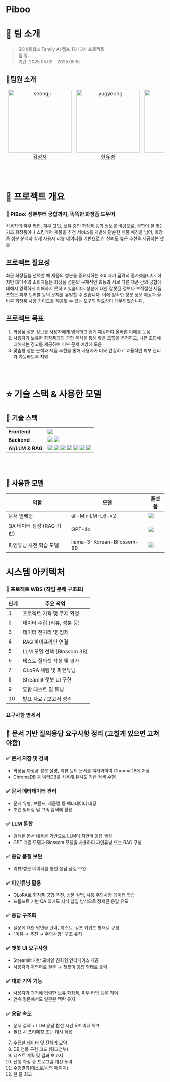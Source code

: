 # Piboo

# 👥 팀 소개
> SK네트웍스 Family AI 캠프 11기 3차 프로젝트 <br/>
> 팀 명:  <br/>
> 기간: 2025.05.02 - 2025.05.15 <br/>

## 👤팀원 소개

<table align="center">
  <thead>
    <td align="center">
      <img src="https://github.com/kimseoungji0801.png" width=200 alt="seongji"/><br />
      <a href='https://github.com/kimseoungji0801'>김성지</a><br />
    </td>
    <td align="center">
      <img src="https://github.com/yugyeongh.png" width=200 alt="yugyeong"/><br />
      <a href='https://github.com/yugyeongh'>현유경</a><br />
    </td>
    <td align="center">
      <img src="https://github.com/Ohjunghh.png" width=200 alt="junghyun"/><br />
      <a href='https://github.com/Ohjunghh'>오정현</a><br />
    </td>
    <td align="center">
      <img src="https://github.com/misnog-hub.png" width="200" alt="misong"/><br />
      <a href='https://github.com/misnog-hub'>백미송</a><br />
    </td>
  </thead>
</table>

<br/><br/>

# 🩷 프로젝트 개요

### 🌸 PiBoo: 성분부터 궁합까지, 똑똑한 화장품 도우미
사용자의 피부 타입, 피부 고민, 보유 중인 화장품 등의 정보를 바탕으로, 궁합이 잘 맞는 기초 화장품이나 스킨케어 제품을 추천 서비스를 개발해 단순한 제품 매칭을 넘어, 화장품 성분 분석과 실제 사용자 리뷰 데이터를 기반으로 한 신뢰도 높은 추천을 제공하는 챗봇 

## 프로젝트 필요성
최근 화장품을 선택할 때 제품의 성분을 중요시하는 소비자가 급격히 증가했습니다. 하지만 대다수의 소비자들은 화장품 성분의 구체적인 효능과 서로 다른 제품 간의 궁합에 대해서 명확하게 이해하지 못하고 있습니다. 성분에 대한 잘못된 정보나 부적절한 제품 조합은 피부 트러블 등의 문제를 유발할 수 있습니다. 이에 정확한 성분 정보 제공과 올바른 화장품 사용 가이드를 제공할 수 있는 도구의 필요성이 대두되었습니다.

## 프로젝트 목표
1. 화장품 성분 정보를 사용자에게 명확하고 쉽게 제공하여 올바른 이해를 도움
2. 사용자가 보유한 화장품과의 궁합 분석을 통해 좋은 조합을 추천하고, 나쁜 조합에 대해서는 경고를 제공하여 피부 문제 예방에 도움
3. 맞춤형 성분 분석과 제품 추천을 통해 사용자가 더욱 건강하고 효율적인 피부 관리가 가능하도록 지원

<br/><br/>

# ⭐ 기술 스택 & 사용한 모델

## 🔩 기술 스택
<table align="center">
  <tbody>
    <tr>
      <td><strong>Frontend</strong></td>
      <td>
        <img src="https://img.shields.io/badge/Streamlit-FF4B4B?style=for-the-badge&logo=Streamlit&logoColor=white">
      </td>
    </tr>
    <tr>
      <td><strong>Backend</strong></td>
      <td>
        <img src="https://img.shields.io/badge/FastAPI-009688?style=for-the-badge&logo=FastAPI&logoColor=white">
        <img src="https://img.shields.io/badge/Python-3776AB?style=for-the-badge&logo=Python&logoColor=white">
      </td>
    </tr>
    <tr>
      <td><strong>AI/LLM & RAG</strong></td>
      <td>
        <img src="https://img.shields.io/badge/LangChain-000000?style=for-the-badge">
        <img src="https://img.shields.io/badge/ChromaDB-FFCC00?style=for-the-badge">
        <img src="https://img.shields.io/badge/HuggingFace-FFD21F?style=for-the-badge&logo=huggingface&logoColor=black">
        <img src="https://img.shields.io/badge/OpenAI-412991?style=for-the-badge&logo=openai&logoColor=white">
        <img src="https://img.shields.io/badge/RAG-4B8BBE?style=for-the-badge">
        <img src="https://img.shields.io/badge/QLoRA-8BC34A?style=for-the-badge">
        <img src="https://img.shields.io/badge/RunPod-EE4C2C?style=for-the-badge">
      </td>
    </tr>
  </tbody>
</table>

<br/><br/>

## 🤖 사용한 모델
<table>
  <thead>
    <tr>
      <th>역할</th>
      <th>모델</th>
      <th>플랫폼</th>
    </tr>
  </thead>
  <tbody>
    <tr>
      <td>문서 임베딩</td>
      <td>all-MiniLM-L6-v2</td>
      <td>
        <img src="https://img.shields.io/badge/HuggingFace-FFD21F?style=for-the-badge&logo=huggingface&logoColor=black">
      </td>
    </tr>
    <tr>
      <td>QA 데이터 생성 (RAG 기반)</td>
      <td>GPT-4o</td>
      <td>
        <img src="https://img.shields.io/badge/OpenAI-412991?style=for-the-badge&logo=openai&logoColor=white">
      </td>
    </tr>
    <tr>
      <td>파인튜닝 사전 학습 모델</td>
      <td>llama-3-Korean-Bllossom-8B</td>
      <td>
        <img src="https://img.shields.io/badge/HuggingFace-FFD21F?style=for-the-badge&logo=huggingface&logoColor=black">
      </td>
    </tr>
  </tbody>
</table>



# 시스템 아키텍처
### 📌 프로젝트 WBS (작업 분해 구조표)

| 단계 | 주요 작업 |
|------|----------|
| 1 | 프로젝트 기획 및 주제 확정 |
| 2 | 데이터 수집 (리뷰, 성분 등) | 
| 3 | 데이터 전처리 및 정제 | 
| 4 | RAG 파이프라인 연결 | 
| 5 | LLM 모델 선택 (Blossom 3B) | 
| 6 | 테스트 질의셋 작성 및 평가 | 
| 7 | QLoRA 세팅 및 파인튜닝 |
| 8 | Streamlit 챗봇 UI 구현 |
| 9 | 통합 테스트 및 튜닝 | 
| 10 | 발표 자료 / 보고서 정리 | 

### 요구사항 명세서
## 📄 문서 기반 질의응답 요구사항 정리 (고칠게 있으면 고쳐야함)

### ✅ 문서 저장 및 검색
- 화장품,화장품 성분 설명, 리뷰  등의 문서를 벡터화하여 ChromaDB에 저장
- ChromaDB 등 벡터DB를 사용해 유사도 기반 검색 수행

### ✅ 문서 메타데이터 관리
- 문서 유형, 브랜드, 제품명 등 메타데이터 태깅
- 조건 필터링 및 고속 검색에 활용

### ✅ LLM 통합
- 검색된 문서 내용을 기반으로 LLM이 자연어 응답 생성
- GPT 계열 모델과 Blossom 모델을 사용하여 파인튜닝 또는 RAG 구성

### ✅ 응답 품질 보완
- 리뷰/성분 데이터를 통한 응답 품질 보완

### ✅ 파인튜닝 활용
- QLoRA로 화장품 궁합 추천, 성분 설명, 사용 주의사항 데이터 학습
- 프롬프트 기반 QA 외에도 지식 삽입 방식으로 정제된 응답 유도

### ✅ 응답 구조화
- 질문에 대한 답변을 단락, 리스트, 강조 키워드 형태로 구성
- "이유 → 추천 → 주의사항" 구조 유지

### ✅ 챗봇 UI 요구사항
- Streamlit 기반 모바일 친화형 인터페이스 제공
- 사용자가 자연어로 질문 → 챗봇이 응답 형태로 출력

### ✅ 대화 기억 기능
- 사용자가 과거에 입력한 보유 화장품, 피부 타입 등을 기억
- 연속 질문에서도 일관된 맥락 유지

### ✅ 응답 속도
- 문서 검색 + LLM 응답 합산 시간 5초 이내 목표
- 필요 시 프리페칭 또는 캐시 적용

7. 수집한 데이터 및 전처리 요약
8. DB 연동 구현 코드 (링크첨부)
9. 테스트 계획 및 결과 보고서
10. 진행 과정 중 프로그램 개선 노력
11. 수행결과(테스트/시연 페이지)
12. 한 줄 회고

